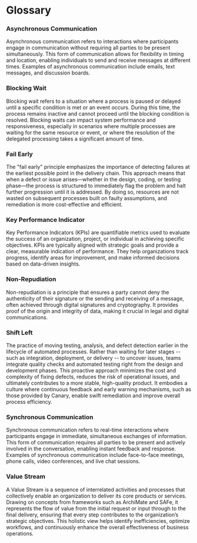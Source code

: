 # Glossary

### Asynchronous Communication

Asynchronous communication refers to interactions where participants engage in communication without requiring all parties to be present simultaneously. This form of communication allows for flexibility in timing and location, enabling individuals to send and receive messages at different times. Examples of asynchronous communication include emails, text messages, and discussion boards.

### Blocking Wait 

Blocking wait refers to a situation where a process is paused or delayed until a specific condition is met or an event occurs. During this time, the process remains inactive and cannot proceed until the blocking condition is resolved. Blocking waits can impact system performance and responsiveness, especially in scenarios where multiple processes are waiting for the same resource or event, or where the resolution of the delegated processing takes a significant amount of time.

### Fail Early

The "fail early" principle emphasizes the importance of detecting failures at the earliest possible point in the delivery chain. This approach means that when a defect or issue arises—whether in the design, coding, or testing phase—the process is structured to immediately flag the problem and halt further progression until it is addressed. By doing so, resources are not wasted on subsequent processes built on faulty assumptions, and remediation is more cost-effective and efficient.

### Key Performance Indicator

Key Performance Indicators (KPIs) are quantifiable metrics used to evaluate the success of an organization, project, or individual in achieving specific objectives. KPIs are typically aligned with strategic goals and provide a clear, measurable indication of performance. They help organizations track progress, identify areas for improvement, and make informed decisions based on data-driven insights.

### Non-Repudiation

Non-repudiation is a principle that ensures a party cannot deny the authenticity of their signature or the sending and receiving of a message, often achieved through digital signatures and cryptography. It provides proof of the origin and integrity of data, making it crucial in legal and digital communications.

### Shift Left

The practice of moving testing, analysis, and defect detection earlier in the lifecycle of automated processes. Rather than waiting for later stages -- such as integration, deployment, or delivery -- to uncover issues, teams integrate quality checks and automated testing right from the design and development phases. This proactive approach minimizes the cost and complexity of fixing defects, reduces the risk of operational issues, and ultimately contributes to a more stable, high-quality product. It embodies a culture where continuous feedback and early warning mechanisms, such as those provided by Canary, enable swift remediation and improve overall process efficiency.

### Synchronous Communication

Synchronous communication refers to real-time interactions where participants engage in immediate, simultaneous exchanges of information. This form of communication requires all parties to be present and actively involved in the conversation, enabling instant feedback and response. Examples of synchronous communication include face-to-face meetings, phone calls, video conferences, and live chat sessions.

### Value Stream

A Value Stream is a sequence of interrelated activities and processes that collectively enable an organization to deliver its core products or services. Drawing on concepts from frameworks such as ArchiMate and SAFe, it represents the flow of value from the initial request or input through to the final delivery, ensuring that every step contributes to the organization’s strategic objectives. This holistic view helps identify inefficiencies, optimize workflows, and continuously enhance the overall effectiveness of business operations.